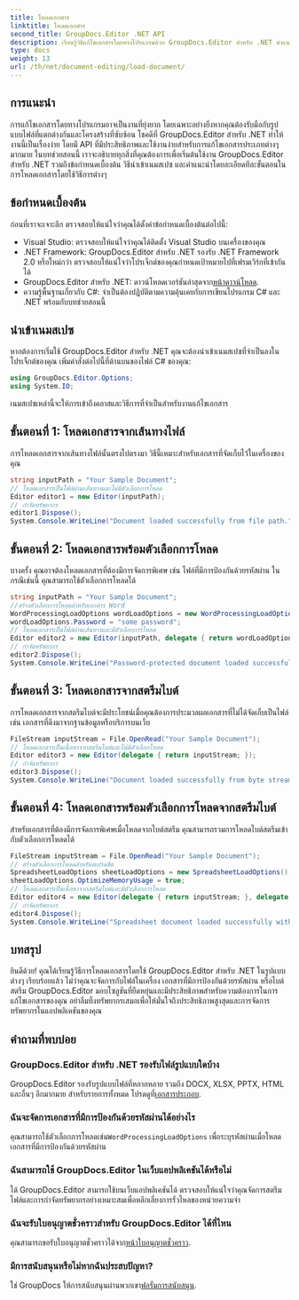 ```yaml
---
title: โหลดเอกสาร
linktitle: โหลดเอกสาร
second_title: GroupDocs.Editor .NET API
description: เรียนรู้วิธีแก้ไขเอกสารโดยทางโปรแกรมด้วย GroupDocs.Editor สำหรับ .NET คำแนะนำทีละขั้นตอนสำหรับการโหลดเอกสาร การจัดการไฟล์ที่ป้องกันด้วยรหัสผ่าน และอื่นๆ
type: docs
weight: 13
url: /th/net/document-editing/load-document/
---
```

## การแนะนำ
การแก้ไขเอกสารโดยทางโปรแกรมอาจเป็นงานที่ยุ่งยาก โดยเฉพาะอย่างยิ่งหากคุณต้องรับมือกับรูปแบบไฟล์ที่แตกต่างกันและโครงสร้างที่ซับซ้อน โชคดีที่ GroupDocs.Editor สำหรับ .NET ทำให้งานนี้เป็นเรื่องง่าย โดยมี API ที่มีประสิทธิภาพและใช้งานง่ายสำหรับการแก้ไขเอกสารประเภทต่างๆ มากมาย ในบทช่วยสอนนี้ เราจะอธิบายทุกสิ่งที่คุณต้องการเพื่อเริ่มต้นใช้งาน GroupDocs.Editor สำหรับ .NET รวมถึงข้อกำหนดเบื้องต้น วิธีนำเข้าเนมสเปซ และคำแนะนำโดยละเอียดทีละขั้นตอนในการโหลดเอกสารโดยใช้วิธีการต่างๆ
## ข้อกำหนดเบื้องต้น
ก่อนที่เราจะเจาะลึก ตรวจสอบให้แน่ใจว่าคุณได้ตั้งค่าข้อกำหนดเบื้องต้นต่อไปนี้:
- Visual Studio: ตรวจสอบให้แน่ใจว่าคุณได้ติดตั้ง Visual Studio บนเครื่องของคุณ
- .NET Framework: GroupDocs.Editor สำหรับ .NET รองรับ .NET Framework 2.0 หรือใหม่กว่า ตรวจสอบให้แน่ใจว่าโปรเจ็กต์ของคุณกำหนดเป้าหมายไปที่เฟรมเวิร์กที่เข้ากันได้
-  GroupDocs.Editor สำหรับ .NET: ดาวน์โหลดเวอร์ชันล่าสุดจาก[หน้าดาวน์โหลด](https://releases.groupdocs.com/editor/net/).
- ความรู้พื้นฐานเกี่ยวกับ C#: จำเป็นต้องปฏิบัติตามความคุ้นเคยกับการเขียนโปรแกรม C# และ .NET พร้อมกับบทช่วยสอนนี้
## นำเข้าเนมสเปซ
หากต้องการเริ่มใช้ GroupDocs.Editor สำหรับ .NET คุณจะต้องนำเข้าเนมสเปซที่จำเป็นลงในโปรเจ็กต์ของคุณ เพิ่มคำสั่งต่อไปนี้ที่ด้านบนของไฟล์ C# ของคุณ:
```csharp
using GroupDocs.Editor.Options;
using System.IO;
```
เนมสเปซเหล่านี้จะให้การเข้าถึงคลาสและวิธีการที่จำเป็นสำหรับงานแก้ไขเอกสาร
## ขั้นตอนที่ 1: โหลดเอกสารจากเส้นทางไฟล์
การโหลดเอกสารจากเส้นทางไฟล์นั้นตรงไปตรงมา วิธีนี้เหมาะสำหรับเอกสารที่จัดเก็บไว้ในเครื่องของคุณ

```csharp
string inputPath = "Your Sample Document";
// โหลดเอกสารเป็นไฟล์ผ่านเส้นทางและไม่มีตัวเลือกการโหลด
Editor editor1 = new Editor(inputPath);
// กำจัดทรัพยากร
editor1.Dispose();
System.Console.WriteLine("Document loaded successfully from file path.");
```
## ขั้นตอนที่ 2: โหลดเอกสารพร้อมตัวเลือกการโหลด
บางครั้ง คุณอาจต้องโหลดเอกสารที่ต้องมีการจัดการพิเศษ เช่น ไฟล์ที่มีการป้องกันด้วยรหัสผ่าน ในกรณีเช่นนี้ คุณสามารถใช้ตัวเลือกการโหลดได้

```csharp
string inputPath = "Your Sample Document";
//สร้างตัวเลือกการโหลดสำหรับเอกสาร Word
WordProcessingLoadOptions wordLoadOptions = new WordProcessingLoadOptions();
wordLoadOptions.Password = "some password";
// โหลดเอกสารเป็นไฟล์ผ่านเส้นทางและมีตัวเลือกการโหลด
Editor editor2 = new Editor(inputPath, delegate { return wordLoadOptions; });
// กำจัดทรัพยากร
editor2.Dispose();
System.Console.WriteLine("Password-protected document loaded successfully.");
```
## ขั้นตอนที่ 3: โหลดเอกสารจากสตรีมไบต์
การโหลดเอกสารจากสตรีมไบต์จะมีประโยชน์เมื่อคุณต้องการประมวลผลเอกสารที่ไม่ได้จัดเก็บเป็นไฟล์ เช่น เอกสารที่ดึงมาจากฐานข้อมูลหรือบริการบนเว็บ

```csharp
FileStream inputStream = File.OpenRead("Your Sample Document");
// โหลดเอกสารเป็นเนื้อหาจากสตรีมไบต์และไม่มีตัวเลือกโหลด
Editor editor3 = new Editor(delegate { return inputStream; });
// กำจัดทรัพยากร
editor3.Dispose();
System.Console.WriteLine("Document loaded successfully from byte stream.");
```
## ขั้นตอนที่ 4: โหลดเอกสารพร้อมตัวเลือกการโหลดจากสตรีมไบต์
สำหรับเอกสารที่ต้องมีการจัดการพิเศษเมื่อโหลดจากไบต์สตรีม คุณสามารถรวมการโหลดไบต์สตรีมเข้ากับตัวเลือกการโหลดได้

```csharp
FileStream inputStream = File.OpenRead("Your Sample Document");
// สร้างตัวเลือกการโหลดสำหรับสเปรดชีต
SpreadsheetLoadOptions sheetLoadOptions = new SpreadsheetLoadOptions();
sheetLoadOptions.OptimizeMemoryUsage = true;
// โหลดเอกสารเป็นเนื้อหาจากสตรีมไบต์และมีตัวเลือกการโหลด
Editor editor4 = new Editor(delegate { return inputStream; }, delegate { return sheetLoadOptions; });
// กำจัดทรัพยากร
editor4.Dispose();
System.Console.WriteLine("Spreadsheet document loaded successfully with load options.");
```
## บทสรุป
ยินดีด้วย! คุณได้เรียนรู้วิธีการโหลดเอกสารโดยใช้ GroupDocs.Editor สำหรับ .NET ในรูปแบบต่างๆ เรียบร้อยแล้ว ไม่ว่าคุณจะจัดการกับไฟล์ในเครื่อง เอกสารที่มีการป้องกันด้วยรหัสผ่าน หรือไบต์สตรีม GroupDocs.Editor มอบโซลูชันที่ยืดหยุ่นและมีประสิทธิภาพสำหรับความต้องการในการแก้ไขเอกสารของคุณ อย่าลืมทิ้งทรัพยากรเสมอเพื่อให้มั่นใจถึงประสิทธิภาพสูงสุดและการจัดการทรัพยากรในแอปพลิเคชันของคุณ
## คำถามที่พบบ่อย
### GroupDocs.Editor สำหรับ .NET รองรับไฟล์รูปแบบใดบ้าง
 GroupDocs.Editor รองรับรูปแบบไฟล์ที่หลากหลาย รวมถึง DOCX, XLSX, PPTX, HTML และอื่นๆ อีกมากมาย สำหรับรายการทั้งหมด โปรดดูที่[เอกสารประกอบ](https://reference.groupdocs.com/editor/net/).
### ฉันจะจัดการเอกสารที่มีการป้องกันด้วยรหัสผ่านได้อย่างไร
 คุณสามารถใช้ตัวเลือกการโหลดเช่น`WordProcessingLoadOptions` เพื่อระบุรหัสผ่านเมื่อโหลดเอกสารที่มีการป้องกันด้วยรหัสผ่าน
### ฉันสามารถใช้ GroupDocs.Editor ในเว็บแอปพลิเคชันได้หรือไม่
ได้ GroupDocs.Editor สามารถใช้บนเว็บแอปพลิเคชันได้ ตรวจสอบให้แน่ใจว่าคุณจัดการสตรีมไฟล์และการกำจัดทรัพยากรอย่างเหมาะสมเพื่อหลีกเลี่ยงการรั่วไหลของหน่วยความจำ
### ฉันจะรับใบอนุญาตชั่วคราวสำหรับ GroupDocs.Editor ได้ที่ไหน
 คุณสามารถขอรับใบอนุญาตชั่วคราวได้จาก[หน้าใบอนุญาตชั่วคราว](https://purchase.groupdocs.com/temporary-license/).
### มีการสนับสนุนหรือไม่หากฉันประสบปัญหา?
 ใช่ GroupDocs ให้การสนับสนุนผ่านพวกเขา[ฟอรั่มการสนับสนุน](https://forum.groupdocs.com/c/editor/20).